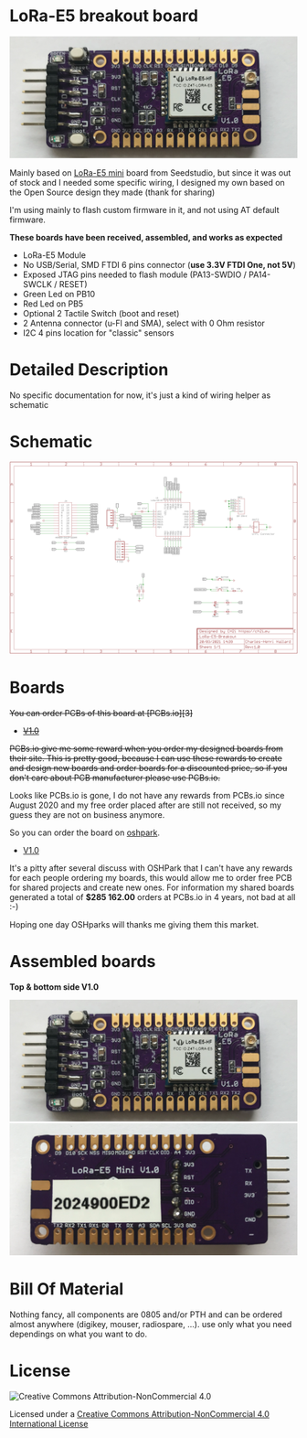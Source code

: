 LoRa-E5 breakout board
======================

<img src="https://github.com/hallard/LoRa-E5-Breakout/blob/main/pictures/LoRa-E5-Breakout-top.png">

Mainly based on [LoRa-E5 mini](https://www.seeedstudio.com/LoRa-E5-mini-STM32WLE5JC-p-4869.html) board from Seedstudio, but since it was out of stock and I needed some specific wiring, I designed my own based on the Open Source design they made (thank for sharing)

I'm using mainly to flash custom firmware in it, and not using AT default firmware.

**These boards have been received, assembled, and works as expected**

- LoRa-E5 Module
- No USB/Serial, SMD FTDI 6 pins connector (**use 3.3V FTDI One, not 5V**)
- Exposed JTAG pins needed to flash module (PA13-SWDIO / PA14-SWCLK / RESET)
- Green Led on PB10
- Red Led on PB5
- Optional 2 Tactile Switch (boot and reset)
- 2 Antenna connector (u-Fl and SMA), select with 0 Ohm resistor
- I2C 4 pins location for "classic" sensors

Detailed Description
====================

No specific documentation for now, it's just a kind of wiring helper as schematic


Schematic
=========

<img src="https://github.com/hallard/LoRa-E5-Breakout/blob/main/pictures/LoRa-E5-Breakout-sch.png">

Boards 
======

~~You can order PCBs of this board at [PCBs.io][3]~~

- ~~[V1.0](https://PCBs.io/share/zM5GG)~~

 ~~PCBs.io give me some reward when you order my designed boards from their site. This is pretty good, because I can use these rewards to create and design new boards and order boards for a discounted price, so if you don't care about PCB manufacturer please use PCBs.io.~~

Looks like PCBs.io is gone, I do not have any rewards from PCBs.io since August 2020 and my free order placed after are still not received, so my guess they are not on business anymore.

So you can order the board on [oshpark](https://oshpark.com). 

- [V1.0](https://oshpark.com/shared_projects/pMgmywYX) 

It's a pitty after several discuss with OSHPark that I can't have any rewards for each people ordering my boards, this would allow me to order free PCB for shared projects and create new ones. For information my shared boards generated a total of **$285 162.00** orders at PCBs.io in 4 years, not bad at all :-)

Hoping one day OSHparks will thanks me giving them this market. 

Assembled boards
================

**Top & bottom side V1.0**

<img src="https://github.com/hallard/LoRa-E5-Breakout/blob/main/pictures/LoRa-E5-Breakout-top.png">
<img src="https://github.com/hallard/LoRa-E5-Breakout/blob/main/pictures/LoRa-E5-Breakout-bot.png">

Bill Of Material
================

Nothing fancy, all components are 0805 and/or PTH and can be ordered almost anywhere (digikey, mouser, radiospare, ...). 
use only what you need dependings on what you want to do. 

License
=======

<img alt="Creative Commons Attribution-NonCommercial 4.0" src="https://i.creativecommons.org/l/by-nc/4.0/88x31.png">   

Licensed under a [Creative Commons Attribution-NonCommercial 4.0 International License](http://creativecommons.org/licenses/by-nc/4.0/)    


 

